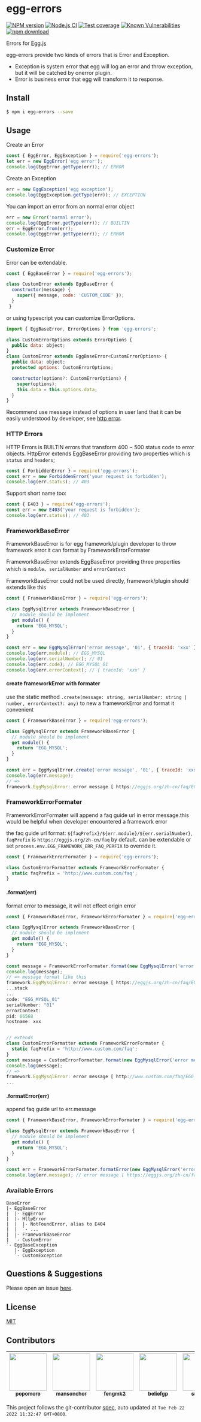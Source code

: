 # egg-errors

[![NPM version][npm-image]][npm-url]
[![Node.js CI](https://github.com/eggjs/egg-errors/actions/workflows/nodejs.yml/badge.svg)](https://github.com/eggjs/egg-errors/actions/workflows/nodejs.yml)
[![Test coverage][codecov-image]][codecov-url]
[![Known Vulnerabilities][snyk-image]][snyk-url]
[![npm download][download-image]][download-url]

[npm-image]: https://img.shields.io/npm/v/egg-errors.svg?style=flat-square
[npm-url]: https://npmjs.org/package/egg-errors
[codecov-image]: https://codecov.io/gh/eggjs/egg-errors/branch/master/graph/badge.svg
[codecov-url]: https://codecov.io/gh/eggjs/egg-errors
[snyk-image]: https://snyk.io/test/npm/egg-errors/badge.svg?style=flat-square
[snyk-url]: https://snyk.io/test/npm/egg-errors
[download-image]: https://img.shields.io/npm/dm/egg-errors.svg?style=flat-square
[download-url]: https://npmjs.org/package/egg-errors

Errors for [Egg.js](https://eggjs.org)

egg-errors provide two kinds of errors that is Error and Exception.

- Exception is system error that egg will log an error and throw exception, but it will be catched by onerror plugin.
- Error is business error that egg will transform it to response.

## Install

```bash
$ npm i egg-errors --save
```

## Usage

Create an Error

```js
const { EggError, EggException } = require('egg-errors');
let err = new EggError('egg error');
console.log(EggError.getType(err)); // ERROR
```

Create an Exception

```js
err = new EggException('egg exception');
console.log(EggException.getType(err)); // EXCEPTION
```

You can import an error from an normal error object

```js
err = new Error('normal error');
console.log(EggError.getType(err)); // BUILTIN
err = EggError.from(err);
console.log(EggError.getType(err)); // ERROR
```

### Customize Error

Error can be extendable.

```js
const { EggBaseError } = require('egg-errors');

class CustomError extends EggBaseError {
  constructor(message) {
    super({ message, code: 'CUSTOM_CODE' });
  }
 }
```

or using typescript you can customize ErrorOptions.

```js
import { EggBaseError, ErrorOptions } from 'egg-errors';

class CustomErrorOptions extends ErrorOptions {
  public data: object;
}
class CustomError extends EggBaseError<CustomErrorOptions> {
  public data: object;
  protected options: CustomErrorOptions;

  constructor(options?: CustomErrorOptions) {
    super(options);
    this.data = this.options.data;
  }
}
```

Recommend use message instead of options in user land that it can be easily understood by developer, see [http error](https://github.com/eggjs/egg-errors/blob/master/lib/http/400.ts).

### HTTP Errors

HTTP Errors is BUILTIN errors that transform 400 ~ 500 status code to error objects. HttpError extends EggBaseError providing two properties which is `status` and `headers`;

```js
const { ForbiddenError } = require('egg-errors');
const err = new ForbiddenError('your request is forbidden');
console.log(err.status); // 403
```

Support short name too:

```js
const { E403 } = require('egg-errors');
const err = new E403('your request is forbidden');
console.log(err.status); // 403
```

### FrameworkBaseError

FrameworkBaseError is for egg framework/plugin developer to throw framework error.it can format by FrameworkErrorFormater

FrameworkBaseError extends EggBaseError providing three properties which is `module`、`serialNumber` and `errorContext`

FrameworkBaseError could not be used directly, framework/plugin should extends like this

```js
const { FrameworkBaseError } = require('egg-errors');

class EggMysqlError extends FrameworkBaseError {
  // module should be implement
  get module() {
    return 'EGG_MYSQL';
  }
}

const err = new EggMysqlError('error message', '01', { traceId: 'xxx' });
console.log(err.module); // EGG_MYSQL
console.log(err.serialNumber); // 01
console.log(err.code); // EGG_MYSQL_01
console.log(err.errorContext); // { traceId: 'xxx' }
```

#### create frameworkError with formater

use the static method `.create(message: string, serialNumber: string | number, errorContext?: any)` to new a frameworkError and format it convenient

```js
const { FrameworkBaseError } = require('egg-errors');

class EggMysqlError extends FrameworkBaseError {
  // module should be implement
  get module() {
    return 'EGG_MYSQL';
  }
}

const err = EggMysqlError.create('error message', '01', { traceId: 'xxx' });
console.log(err.message); 
// =>
framework.EggMysqlError: error message [ https://eggjs.org/zh-cn/faq/EGG_MYSQL/01 ]
```

### FrameworkErrorFormater

FrameworkErrorFormater will append a faq guide url in error message.this would be helpful when developer encountered a framework error

the faq guide url format: `${faqPrefix}/${err.module}/${err.serialNumber}`, `faqPrefix` is `https://eggjs.org/zh-cn/faq` by default. can be extendable or set `process.env.EGG_FRAMEWORK_ERR_FAQ_PERFIX` to override it.

```js
const { FrameworkErrorFormater } = require('egg-errors');

class CustomErrorFormatter extends FrameworkErrorFormater {
  static faqPrefix = 'http://www.custom.com/faq';
}
```

#### .format(err)

format error to message, it will not effect origin error

```js
const { FrameworkBaseError, FrameworkErrorFormater } = require('egg-errors');

class EggMysqlError extends FrameworkBaseError {
  // module should be implement
  get module() {
    return 'EGG_MYSQL';
  }
}

const message = FrameworkErrorFormater.format(new EggMysqlError('error message', '01'));
console.log(message); 
// => message format like this
framework.EggMysqlError: error message [ https://eggjs.org/zh-cn/faq/EGG_MYSQL/01 ]
...stack
...
code: "EGG_MYSQL_01"
serialNumber: "01"
errorContext:
pid: 66568
hostname: xxx


// extends
class CustomErrorFormatter extends FrameworkErrorFormater {
  static faqPrefix = 'http://www.custom.com/faq';
}
const message = CustomErrorFormatter.format(new EggMysqlError('error message', '01'));
console.log(message); 
// =>
framework.EggMysqlError: error message [ http://www.custom.com/faq/EGG_MYSQL/01 ]
...
```

#### .formatError(err)

append faq guide url to err.message

```js
const { FrameworkBaseError, FrameworkErrorFormater } = require('egg-errors');

class EggMysqlError extends FrameworkBaseError {
  // module should be implement
  get module() {
    return 'EGG_MYSQL';
  }
}

const err = FrameworkErrorFormater.formatError(new EggMysqlError('error message', '01'));
console.log(err.message); // error message [ https://eggjs.org/zh-cn/faq/EGG_MYSQL/01 ]
```


### Available Errors

```
BaseError
|- EggBaseError
|  |- EggError
|  |- HttpError
|  |  |- NotFoundError, alias to E404
|  |  `- ...
|  |- FrameworkBaseError
|  `- CustomError
`- EggBaseException
   |- EggException
   `- CustomException
```

## Questions & Suggestions

Please open an issue [here](https://github.com/eggjs/egg/issues?q=is%3Aissue+is%3Aopen+sort%3Aupdated-desc).

## License

[MIT](LICENSE)
<!-- GITCONTRIBUTOR_START -->

## Contributors

|[<img src="https://avatars.githubusercontent.com/u/360661?v=4" width="100px;"/><br/><sub><b>popomore</b></sub>](https://github.com/popomore)<br/>|[<img src="https://avatars.githubusercontent.com/u/2160731?v=4" width="100px;"/><br/><sub><b>mansonchor</b></sub>](https://github.com/mansonchor)<br/>|[<img src="https://avatars.githubusercontent.com/u/156269?v=4" width="100px;"/><br/><sub><b>fengmk2</b></sub>](https://github.com/fengmk2)<br/>|[<img src="https://avatars.githubusercontent.com/u/12657964?v=4" width="100px;"/><br/><sub><b>beliefgp</b></sub>](https://github.com/beliefgp)<br/>|[<img src="https://avatars.githubusercontent.com/u/19644997?v=4" width="100px;"/><br/><sub><b>sm2017</b></sub>](https://github.com/sm2017)<br/>|
| :---: | :---: | :---: | :---: | :---: |


This project follows the git-contributor [spec](https://github.com/xudafeng/git-contributor), auto updated at `Tue Feb 22 2022 11:32:47 GMT+0800`.

<!-- GITCONTRIBUTOR_END -->
